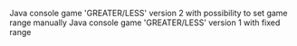 Java console game 'GREATER/LESS' version 2 with possibility to set game range manually
Java console game 'GREATER/LESS' version 1 with fixed range
